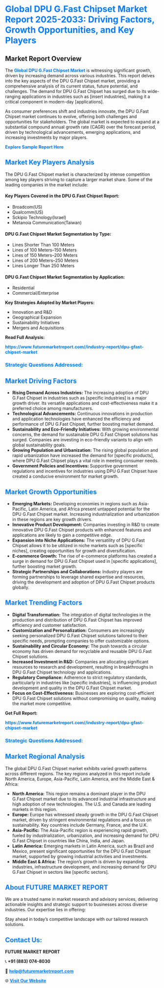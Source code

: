 <h1 style="color: #007BFF;">Global DPU G.Fast Chipset Market Report 2025-2033: Driving Factors, Growth Opportunities, and Key Players</h1>

<section id="overview">
<h2>Market Report Overview</h2>
<p>The <a href="https://www.futuremarketreport.com//industry-report/dpu-gfast-chipset-market" style="color: #007BFF; text-decoration: none;"><strong>Global DPU G.Fast Chipset Market</strong></a> is witnessing significant growth, driven by increasing demand across various industries. This report delves into the key aspects of the DPU G.Fast Chipset market, providing a comprehensive analysis of its current status, future potential, and challenges. The demand for DPU G.Fast Chipset has surged due to its wide-ranging applications in industries such as [insert industries], making it a critical component in modern-day [applications].</p>
<p>As consumer preferences shift and industries innovate, the DPU G.Fast Chipset market continues to evolve, offering both challenges and opportunities for stakeholders. The global market is expected to expand at a substantial compound annual growth rate (CAGR) over the forecast period, driven by technological advancements, emerging applications, and increasing investments by major players.</p>
</section>

<section id="overview">
<p><a href="https://www.futuremarketreport.com//request-sample/reportId=82079" style="color: #007BFF; text-decoration: none;"><strong>Explore Sample Report Here</strong></a></p>
</section>

<section id="key-players">
<h2 style="color: #007BFF;">Market Key Players Analysis</h2>
<p>The DPU G.Fast Chipset market is characterized by intense competition among key players striving to capture a larger market share. Some of the leading companies in the market include:</p>
<h4>Key Players Covered in the DPU G.Fast Chipset Report:</h4>
<ul><li>Broadcom(US)</li><li>Qualcomm(US)</li><li>Sckipio Technology(Israel)</li><li>Metanoia Communication(Taiwan)</li></ul>
<h4>DPU G.Fast Chipset Market Segmentation by Type:</h4>
<ul><li>Lines Shorter Than 100 Meters</li><li>Lines of 100 Meters–150 Meters</li><li>Lines of 150 Meters–200 Meters</li><li>Lines of 200 Meters–250 Meters</li><li>Lines Longer Than 250 Meters</li></ul>

<h4>DPU G.Fast Chipset Market Segmentation by Application:</h4>
<ul><li>Residential</li><li>Commercial/Enterprise</li></ul>
<p><strong>Key Strategies Adopted by Market Players:</strong></p>
<ul>
<li>Innovation and R&D</li>
<li>Geographical Expansion</li>
<li>Sustainability Initiatives</li>
<li>Mergers and Acquisitions</li>
</ul>
</section>

<section>
<p><strong>Read Full Analysis: </strong></p><a href="https://www.futuremarketreport.com//industry-report/dpu-gfast-chipset-market" style="color: #007BFF; text-decoration: none;"><strong>https://www.futuremarketreport.com//industry-report/dpu-gfast-chipset-market</strong></a>
<h3 style="color: #007BFF;">Strategic Questions Addressed:</h3>
</section>

<section id="driving-factors">
<h2 style="color: #007BFF;">Market Driving Factors</h2>
<ul>
<li><strong>Rising Demand Across Industries:</strong> The increasing adoption of DPU G.Fast Chipset in industries such as [specific industries] is a major growth driver. Its versatile applications and cost-effectiveness make it a preferred choice among manufacturers.</li>
<li><strong>Technological Advancements:</strong> Continuous innovations in production and application technologies have enhanced the efficiency and performance of DPU G.Fast Chipset, further boosting market demand.</li>
<li><strong>Sustainability and Eco-Friendly Initiatives:</strong> With growing environmental concerns, the demand for sustainable DPU G.Fast Chipset solutions has surged. Companies are investing in eco-friendly variants to align with global sustainability goals.</li>
<li><strong>Growing Population and Urbanization:</strong> The rising global population and rapid urbanization have increased the demand for [specific products], where DPU G.Fast Chipset plays a vital role in meeting consumer needs.</li>
<li><strong>Government Policies and Incentives:</strong> Supportive government regulations and incentives for industries using DPU G.Fast Chipset have created a conducive environment for market growth.</li>
</ul>
</section>

<section id="growth-opportunities">
<h2 style="color: #007BFF;">Market Growth Opportunities</h2>
<ul>
<li><strong>Emerging Markets:</strong> Developing economies in regions such as Asia-Pacific, Latin America, and Africa present untapped potential for the DPU G.Fast Chipset market. Increasing industrialization and urbanization in these regions are key growth drivers.</li>
<li><strong>Innovative Product Development:</strong> Companies investing in R&D to create innovative DPU G.Fast Chipset products with enhanced features and applications are likely to gain a competitive edge.</li>
<li><strong>Expansion into Niche Applications:</strong> The versatility of DPU G.Fast Chipset allows it to be utilized in niche markets such as [specific niches], creating opportunities for growth and diversification.</li>
<li><strong>E-commerce Growth:</strong> The rise of e-commerce platforms has created a surge in demand for DPU G.Fast Chipset used in [specific applications], further boosting market growth.</li>
<li><strong>Strategic Partnerships and Collaborations:</strong> Industry players are forming partnerships to leverage shared expertise and resources, driving the development and adoption of DPU G.Fast Chipset products globally.</li>
</ul>
</section>

<section id="trending-factors">
<h2 style="color: #007BFF;">Market Trending Factors</h2>
<ul>
<li><strong>Digital Transformation:</strong> The integration of digital technologies in the production and distribution of DPU G.Fast Chipset has improved efficiency and customer satisfaction.</li>
<li><strong>Customization and Personalization:</strong> Consumers are increasingly seeking personalized DPU G.Fast Chipset solutions tailored to their specific needs, prompting companies to offer customizable options.</li>
<li><strong>Sustainability and Circular Economy:</strong> The push towards a circular economy has driven demand for recyclable and reusable DPU G.Fast Chipset solutions.</li>
<li><strong>Increased Investment in R&D:</strong> Companies are allocating significant resources to research and development, resulting in breakthroughs in DPU G.Fast Chipset technology and applications.</li>
<li><strong>Regulatory Compliance:</strong> Adherence to strict regulatory standards, particularly in industries like [specific industries], is influencing product development and quality in the DPU G.Fast Chipset market.</li>
<li><strong>Focus on Cost-Effectiveness:</strong> Businesses are exploring cost-efficient DPU G.Fast Chipset solutions without compromising on quality, making the market more competitive.</li>
</ul>
</section>

<section>
<p><strong>Get Full Report: </strong></p><a href="https://www.futuremarketreport.com//industry-report/dpu-gfast-chipset-market" style="color: #007BFF; text-decoration: none;"><strong>https://www.futuremarketreport.com//industry-report/dpu-gfast-chipset-market</strong></a>
<h3 style="color: #007BFF;">Strategic Questions Addressed:</h3>
</section>


<section id="regional-analysis">
<h2 style="color: #007BFF;">Market Regional Analysis</h2>
<p>The global DPU G.Fast Chipset market exhibits varied growth patterns across different regions. The key regions analyzed in this report include North America, Europe, Asia-Pacific, Latin America, and the Middle East & Africa:</p>
<ul>
<li><strong>North America:</strong> This region remains a dominant player in the DPU G.Fast Chipset market due to its advanced industrial infrastructure and high adoption of new technologies. The U.S. and Canada are leading markets in this region.</li>
<li><strong>Europe:</strong> Europe has witnessed steady growth in the DPU G.Fast Chipset market, driven by stringent environmental regulations and a focus on sustainability. Key countries include Germany, France, and the U.K.</li>
<li><strong>Asia-Pacific:</strong> The Asia-Pacific region is experiencing rapid growth, fueled by industrialization, urbanization, and increasing demand for DPU G.Fast Chipset in countries like China, India, and Japan.</li>
<li><strong>Latin America:</strong> Emerging markets in Latin America, such as Brazil and Mexico, present significant opportunities for the DPU G.Fast Chipset market, supported by growing industrial activities and investments.</li>
<li><strong>Middle East & Africa:</strong> The region’s growth is driven by expanding industries, infrastructure development, and increasing demand for DPU G.Fast Chipset in sectors like [specific sectors].</li>
</ul>
</section>

<footer>
<h2 style="color: #007BFF;">About FUTURE MARKET REPORT</h2>
<p>We are a trusted name in market research and advisory services, delivering actionable insights and strategic support to businesses across diverse industries. Our expertise lies in offering:</p>

<p>Stay ahead in today’s competitive landscape with our tailored research solutions.</p>

<h2 style="color: #007BFF;">Contact Us:</h2>
<p><strong>FUTURE MARKET REPORT</strong></p>
<p>📞 <strong>+91 (883) 074-8030</strong></p>
<p>📧 <strong><a href="mailto:help@futuremarketreport.com" style="color: #007BFF;">help@futuremarketreport.com</a></strong></p>
<p>🌐 <strong><a href="https://www.futuremarketreport.com/" style="color: #007BFF;">Visit Our Website</a></strong></p>
</footer>